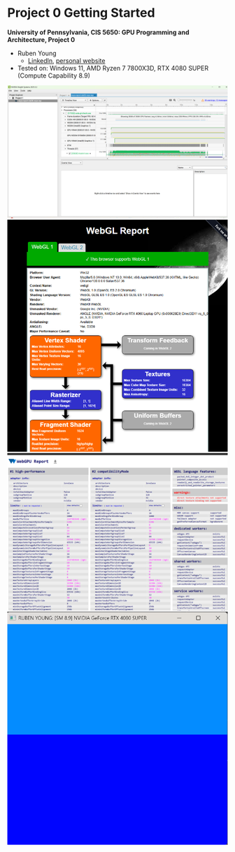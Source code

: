 Project 0 Getting Started
====================

**University of Pennsylvania, CIS 5650: GPU Programming and Architecture, Project 0**

* Ruben Young
  * [LinkedIn](https://www.linkedin.com/in/rubenaryo/), [personal website](https://rubenaryo.com)
* Tested on: Windows 11, AMD Ryzen 7 7800X3D, RTX 4080 SUPER (Compute Capability 8.9)


![](images/timeline.png)
![](images/webgl.png)
![](images/webgpu.png)
![](images/window.png)